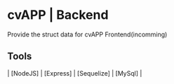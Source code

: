 # cvAPP | Backend
Provide the struct data for cvAPP Frontend(incomming)

## Tools
| [NodeJS] | [Express] | [Sequelize] | [MySql] |
